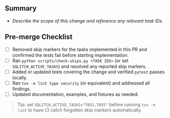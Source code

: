 ## Summary

- _Describe the scope of this change and reference any relevant task IDs._

## Pre-merge Checklist

- [ ] Removed skip markers for the tasks implemented in this PR and confirmed the tests fail before starting implementation.
- [ ] Ran `python scripts/check-skips.py <TASK IDS>` (or set `SQLITCH_ACTIVE_TASKS`) and resolved any reported skip markers.
- [ ] Added or updated tests covering the change and verified `pytest` passes locally.
- [ ] Ran `tox -e lint type security` (or equivalent) and addressed all findings.
- [ ] Updated documentation, examples, and fixtures as needed.

> Tip: set `SQLITCH_ACTIVE_TASKS="T052,T055"` before running `tox -e lint` to have CI catch forgotten skip markers automatically.
